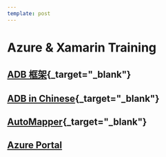 ```yaml
---
template: post
---
```


# Azure & Xamarin Training

## [ADB 框架](https://aspnetboilerplate.com/){_target="_blank"}

## [ADB in Chinese](https://github.com/ABPFrameWorkGroup/AbpDocument2Chinese){_target="_blank"}

## [AutoMapper](http://automapper.org/){_target="_blank"}

## [Azure Portal](https://portal.azure.com)


